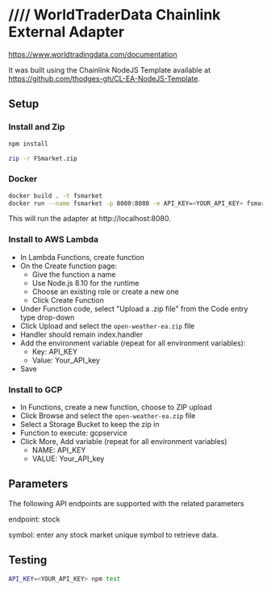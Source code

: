 # //// WorldTraderData Chainlink External Adapter
https://www.worldtradingdata.com/documentation



It was built using the Chainlink NodeJS Template available at https://github.com/thodges-gh/CL-EA-NodeJS-Template.

## Setup

### Install and Zip
```bash
npm install
```

```bash
zip -r FSmarket.zip
```


### Docker
```bash
docker build . -t fsmarket
docker run --name fsmarket -p 8080:8080 -e API_KEY=<YOUR_API_KEY> fsmarket
```

This will run the adapter at http://localhost:8080.

### Install to AWS Lambda

- In Lambda Functions, create function
- On the Create function page:
  - Give the function a name
  - Use Node.js 8.10 for the runtime
  - Choose an existing role or create a new one
  - Click Create Function
- Under Function code, select "Upload a .zip file" from the Code entry type drop-down
- Click Upload and select the `open-weather-ea.zip` file
- Handler should remain index.handler
- Add the environment variable (repeat for all environment variables):
  - Key: API_KEY
  - Value: Your_API_key
- Save


###  Install to GCP

- In Functions, create a new function, choose to ZIP upload
- Click Browse and select the `open-weather-ea.zip` file
- Select a Storage Bucket to keep the zip in
- Function to execute: gcpservice
- Click More, Add variable (repeat for all environment variables)
  - NAME: API_KEY
  - VALUE: Your_API_key

## Parameters
The following API endpoints are supported with the related parameters

endpoint: stock

symbol: enter any stock market unique symbol to retrieve data.

## Testing
```bash
API_KEY=<YOUR_API_KEY> npm test
```
